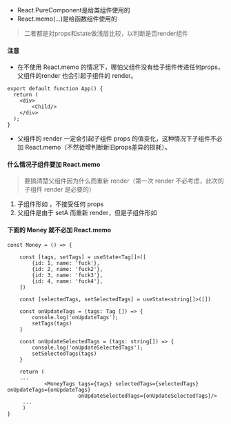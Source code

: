 * React.PureComponent是给类组件使用的
* React.memo(...)是给函数组件使用的
> 二者都是对props和state做浅层比较，以判断是否render组件

#### 注意
* 在不使用 React.memo 的情况下，哪怕父组件没有给子组件传递任何props，父组件的render 也会引起子组件的 render。
```
export default function App() {
  return (
    <div>
        <Child/> 
    </div>
  );
}
```
* 父组件的 render 一定会引起子组件 props 的值变化，这种情况下子组件不必加 React.memo（不然徒增判断新旧props差异的损耗）。


#### 什么情况子组件要加 React.memo
> 要搞清楚父组件因为什么而重新 render（第一次 render 不必考虑，此次的子组件 render 是必要的）
1. 子组件形如 <Child/>，不接受任何 props
2. 父组件是由于 setA 而重新 render，但是子组件形如 <Child b={B}/>

#### 下面的 Money 就不必加 React.memo
```
const Money = () => {

    const [tags, setTags] = useState<Tag[]>([
        {id: 1, name: 'fuck'},
        {id: 2, name: 'fuck2'},
        {id: 3, name: 'fuck3'},
        {id: 4, name: 'fuck4'},
    ])

    const [selectedTags, setSelectedTags] = useState<string[]>([])

    const onUpdateTags = (tags: Tag []) => {
        console.log('onUpdateTags');
        setTags(tags)
    }

    const onUpdateSelectedTags = (tags: string[]) => {
        console.log('onUpdateSelectedTags');
        setSelectedTags(tags)
    }

    return (
    ...
            <MoneyTags tags={tags} selectedTags={selectedTags} onUpdateTags={onUpdateTags}
                       onUpdateSelectedTags={onUpdateSelectedTags}/>
     ...
     )
}
```

